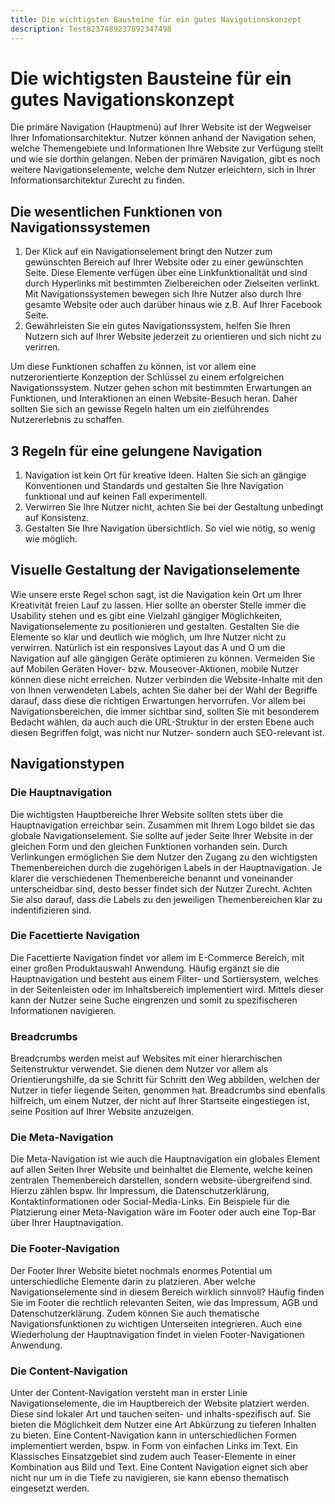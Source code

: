 ```yaml
---
title: Die wichtigsten Bausteine für ein gutes Navigationskonzept
description: Test8237489237892347498
---
```


# Die wichtigsten Bausteine für ein gutes Navigationskonzept

Die primäre Navigation (Hauptmenü) auf Ihrer Website ist der Wegweiser Ihrer Infomationsarchitektur. Nutzer können anhand der Navigation sehen, welche Themengebiete und Informationen Ihre Website zur Verfügung stellt und wie sie dorthin gelangen. Neben der primären Navigation, gibt es noch weitere Navigationselemente, welche dem Nutzer erleichtern, sich in Ihrer Informationsarchitektur Zurecht zu finden. 

## Die wesentlichen Funktionen von Navigationssystemen

1. Der Klick auf ein Navigationselement bringt den Nutzer zum gewünschten Bereich auf Ihrer Website oder zu einer gewünschten Seite. Diese Elemente verfügen über eine Linkfunktionalität und sind durch Hyperlinks mit bestimmten Zielbereichen oder Zielseiten verlinkt. Mit Navigationssystemen bewegen sich Ihre Nutzer also durch Ihre gesamte Website oder auch darüber hinaus wie z.B. Auf Ihrer Facebook Seite.
2. Gewährleisten Sie ein gutes Navigationssystem, helfen Sie Ihren Nutzern sich auf Ihrer Website jederzeit zu orientieren und sich nicht zu verirren. 

Um diese Funktionen schaffen zu können, ist vor allem eine nutzerorientierte Konzeption der Schlüssel zu einem erfolgreichen Navigationssystem. Nutzer gehen schon mit bestimmten Erwartungen an Funktionen, und Interaktionen an einen Website-Besuch heran. Daher sollten Sie sich an gewisse Regeln halten um ein zielführendes Nutzererlebnis zu schaffen. 

## 3 Regeln für eine gelungene Navigation

1. Navigation ist kein Ort für kreative Ideen. Halten Sie sich an gängige Konventionen und Standards und gestalten Sie Ihre Navigation funktional und auf keinen Fall experimentell.
2. Verwirren Sie Ihre Nutzer nicht, achten Sie bei der Gestaltung unbedingt auf Konsistenz.
3.  Gestalten Sie Ihre Navigation übersichtlich. So viel wie nötig, so wenig wie möglich.

## Visuelle Gestaltung der Navigationselemente

Wie unsere erste Regel schon sagt, ist die Navigation kein Ort um Ihrer Kreativität freien Lauf zu lassen. Hier sollte an oberster Stelle immer die Usability stehen und es gibt eine Vielzahl gängiger Möglichkeiten, Navigationselemente zu positionieren und gestalten. Gestalten Sie die Elemente so klar und deutlich wie möglich, um Ihre Nutzer nicht zu verwirren. Natürlich ist ein responsives Layout das A und O um die Navigation auf alle gängigen Geräte optimieren zu können. Vermeiden Sie auf Mobilen Geräten Hover- bzw. Mouseover-Aktionen, mobile Nutzer können diese nicht erreichen. Nutzer verbinden die Website-Inhalte mit den von Ihnen verwendeten Labels, achten Sie daher bei der Wahl der Begriffe darauf, dass diese die richtigen Erwartungen hervorrufen. Vor allem bei Navigationsbereichen, die immer sichtbar sind, sollten Sie mit besonderem Bedacht wählen, da auch auch die URL-Struktur in der ersten Ebene auch diesen Begriffen folgt, was nicht nur Nutzer- sondern auch SEO-relevant ist.

## Navigationstypen

### Die Hauptnavigation

Die wichtigsten Hauptbereiche Ihrer Website sollten stets über die Hauptnavigation erreichbar sein. Zusammen mit Ihrem Logo bildet sie das globale Navigationselement. Sie sollte auf jeder Seite Ihrer Website in der gleichen Form und den gleichen Funktionen vorhanden sein. Durch Verlinkungen ermöglichen Sie dem Nutzer den Zugang zu den wichtigsten Themenbereichen durch die zugehörigen Labels in der Hauptnavigation. Je klarer die verschiedenen Themenbereiche benannt und voneinander unterscheidbar sind, desto besser findet sich der Nutzer Zurecht. Achten Sie also darauf, dass die Labels zu den jeweiligen Themenbereichen klar zu indentifizieren sind. 

### Die Facettierte Navigation

Die Facettierte Navigation findet vor allem im E-Commerce Bereich, mit einer großen Produktauswahl Anwendung. Häufig ergänzt sie die Hauptnavigation und besteht aus einem Filter- und Sortiersystem, welches in der Seitenleisten oder im Inhaltsbereich implementiert wird. Mittels dieser kann der Nutzer seine Suche eingrenzen und somit zu spezifischeren Informationen navigieren. 

### Breadcrumbs

Breadcrumbs werden meist auf Websites mit einer hierarchischen Seitenstruktur verwendet. Sie dienen dem Nutzer vor allem als Orientierungshilfe, da sie Schritt für Schritt den Weg abbilden, welchen der Nutzer in tiefer liegende Seiten, genommen hat. Breadcrumbs sind ebenfalls hilfreich, um einem Nutzer, der nicht auf Ihrer Startseite eingestiegen ist, seine Position auf Ihrer Website anzuzeigen.

### Die Meta-Navigation

Die Meta-Navigation ist wie auch die Hauptnavigation ein globales Element auf allen Seiten Ihrer Website und beinhaltet die Elemente, welche keinen zentralen Themenbereich darstellen, sondern website-übergreifend sind. Hierzu zählen bspw. Ihr Impressum, die Datenschutzerklärung, Kontaktinformationen oder Social-Media-Links. Ein Beispiele für die Platzierung einer Meta-Navigation wäre im Footer oder auch eine Top-Bar über Ihrer Hauptnavigation. 

### Die Footer-Navigation

Der Footer Ihrer Website bietet nochmals enormes Potential um unterschiedliche Elemente darin zu platzieren. Aber welche Navigationselemente sind in diesem Bereich wirklich sinnvoll? Häufig finden Sie im Footer die rechtlich relevanten Seiten, wie das Impressum, AGB und Datenschutzerklärung. Zudem können Sie auch thematische Navigationsfunktionen zu wichtigen Unterseiten integrieren. Auch eine Wiederholung der Hauptnavigation findet in vielen Footer-Navigationen Anwendung. 

### Die Content-Navigation

Unter der Content-Navigation versteht man in erster Linie Navigationselemente, die im Hauptbereich der Website platziert werden. Diese sind lokaler Art und tauchen seiten- und inhalts-spezifisch auf. Sie bieten die Möglichkeit dem Nutzer eine Art Abkürzung zu tieferen Inhalten zu bieten. Eine Content-Navigation kann in unterschiedlichen Formen implementiert werden, bspw. in Form von einfachen Links im Text. Ein Klassisches Einsatzgebiet sind zudem auch Teaser-Elemente in einer Kombination aus Bild und Text. Eine Content Navigation eignet sich aber nicht nur um in die Tiefe zu navigieren, sie kann ebenso thematisch eingesetzt werden.
